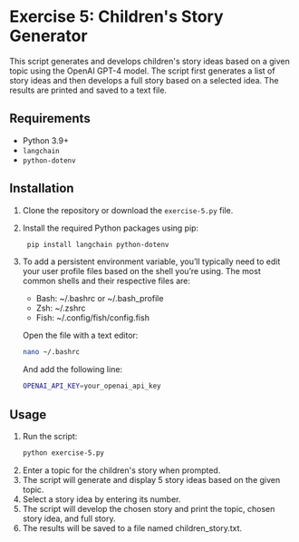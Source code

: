 # Exercise 5: Children's Story Generator

This script generates and develops children's story ideas based on a given topic using the OpenAI GPT-4 model. The script first generates a list of story ideas and then develops a full story based on a selected idea. The results are printed and saved to a text file.


## Requirements

- Python 3.9+
- `langchain`
- `python-dotenv`

## Installation

1. Clone the repository or download the `exercise-5.py` file.
2. Install the required Python packages using pip:
   ```bash
    pip install langchain python-dotenv
    ```
3. To add a persistent environment variable, you’ll typically need to edit your user profile files based on the shell you’re using. The most common shells and their respective files are:

    - Bash: ~/.bashrc or ~/.bash_profile
	- Zsh: ~/.zshrc
	- Fish: ~/.config/fish/config.fish

    Open the file with a text editor:
    ```bash
    nano ~/.bashrc
    ```
    And add the following line:
    ```bash
    OPENAI_API_KEY=your_openai_api_key
    ```

## Usage

1. Run the script:
    ```bash
    python exercise-5.py
    ```
2. Enter a topic for the children's story when prompted.
3. The script will generate and display 5 story ideas based on the given topic.
4. Select a story idea by entering its number.
5. The script will develop the chosen story and print the topic, chosen story idea, and full story.
6. The results will be saved to a file named children_story.txt.

